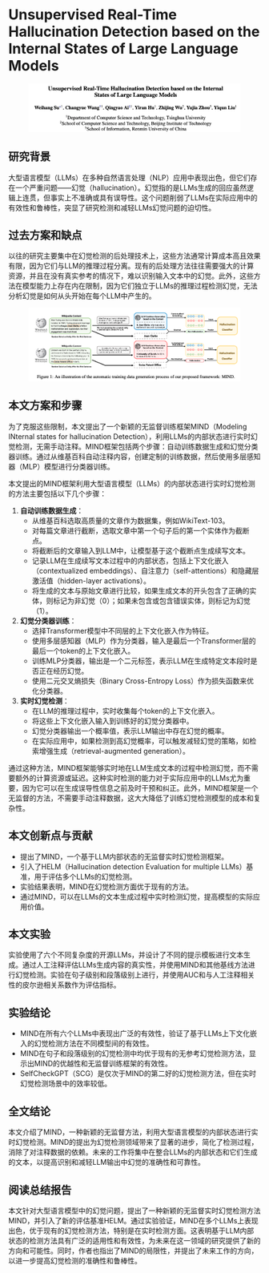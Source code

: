 # Unsupervised Real-Time Hallucination Detection based on the Internal States of Large Language Models

<figure><img src="../.gitbook/assets/image (10) (1) (1) (1) (1) (1) (1) (1) (1).png" alt=""><figcaption></figcaption></figure>

## 研究背景

大型语言模型（LLMs）在多种自然语言处理（NLP）应用中表现出色，但它们存在一个严重问题——幻觉（hallucination）。幻觉指的是LLMs生成的回应虽然逻辑上连贯，但事实上不准确或具有误导性。这个问题削弱了LLMs在实际应用中的有效性和鲁棒性，突显了研究检测和减轻LLMs幻觉问题的迫切性。

## 过去方案和缺点

以往的研究主要集中在幻觉检测的后处理技术上，这些方法通常计算成本高且效果有限，因为它们与LLM的推理过程分离。现有的后处理方法往往需要强大的计算资源，并且在没有真实参考的情况下，难以识别输入文本中的幻觉。此外，这些方法在模型能力上存在内在限制，因为它们独立于LLMs的推理过程检测幻觉，无法分析幻觉是如何从头开始在每个LLM中产生的。

<figure><img src="../.gitbook/assets/image (1) (1) (1) (1) (1) (1) (1) (1) (1) (1) (1) (1) (1) (1) (1) (1) (1) (1) (1) (1) (1) (1) (1) (1) (1) (1) (1) (1) (1).png" alt=""><figcaption></figcaption></figure>

## 本文方案和步骤

为了克服这些限制，本文提出了一个新颖的无监督训练框架MIND（Modeling INternal states for hallucination Detection），利用LLMs的内部状态进行实时幻觉检测，无需手动注释。MIND框架包括两个步骤：自动训练数据生成和幻觉分类器训练。通过从维基百科自动注释内容，创建定制的训练数据，然后使用多层感知器（MLP）模型进行分类器训练。



本文提出的MIND框架利用大型语言模型（LLMs）的内部状态进行实时幻觉检测的方法主要包括以下几个步骤：

1. **自动训练数据生成**：
   * 从维基百科选取高质量的文章作为数据集，例如WikiText-103。
   * 对每篇文章进行截断，选取文章中第一个句子后的第一个实体作为截断点。
   * 将截断后的文章输入到LLM中，让模型基于这个截断点生成续写文本。
   * 记录LLM在生成续写文本过程中的内部状态，包括上下文化嵌入（contextualized embeddings）、自注意力（self-attentions）和隐藏层激活值（hidden-layer activations）。
   * 将生成的文本与原始文章进行比较，如果生成文本的开头包含了正确的实体，则标记为非幻觉（0）；如果未包含或包含错误实体，则标记为幻觉（1）。
2. **幻觉分类器训练**：
   * 选择Transformer模型中不同层的上下文化嵌入作为特征。
   * 使用多层感知器（MLP）作为分类器，输入是最后一个Transformer层的最后一个token的上下文化嵌入。
   * 训练MLP分类器，输出是一个二元标签，表示LLM在生成特定文本段时是否正在经历幻觉。
   * 使用二元交叉熵损失（Binary Cross-Entropy Loss）作为损失函数来优化分类器。
3. **实时幻觉检测**：
   * 在LLM的推理过程中，实时收集每个token的上下文化嵌入。
   * 将这些上下文化嵌入输入到训练好的幻觉分类器中。
   * 幻觉分类器输出一个概率值，表示LLM输出中存在幻觉的概率。
   * 在实际应用中，如果检测到高幻觉概率，可以触发减轻幻觉的策略，如检索增强生成（retrieval-augmented generation）。

通过这种方法，MIND框架能够实时地在LLM生成文本的过程中检测幻觉，而不需要额外的计算资源或延迟。这种实时检测的能力对于实际应用中的LLMs尤为重要，因为它可以在生成误导性信息之前及时干预和纠正。此外，MIND框架是一个无监督的方法，不需要手动注释数据，这大大降低了训练幻觉检测模型的成本和复杂性。





## 本文创新点与贡献

* 提出了MIND，一个基于LLM内部状态的无监督实时幻觉检测框架。
* 引入了HELM（Hallucination detection Evaluation for multiple LLMs）基准，用于评估多个LLMs的幻觉检测。
* 实验结果表明，MIND在幻觉检测方面优于现有的方法。
* 通过MIND，可以在LLMs的文本生成过程中实时检测幻觉，提高模型的实际应用价值。

## 本文实验

实验使用了六个不同复杂度的开源LLMs，并设计了不同的提示模板进行文本生成。通过人工注释评估LLMs生成内容的真实性，并使用MIND和其他基线方法进行幻觉检测。实验在句子级别和段落级别上进行，并使用AUC和与人工注释相关性的皮尔逊相关系数作为评估指标。

## 实验结论

* MIND在所有六个LLMs中表现出广泛的有效性，验证了基于LLMs上下文化嵌入的幻觉检测方法在不同模型间的有效性。
* MIND在句子和段落级别的幻觉检测中均优于现有的无参考幻觉检测方法，显示出MIND的优越性和无监督训练框架的有效性。
* SelfCheckGPT（SCG）是仅次于MIND的第二好的幻觉检测方法，但在实时幻觉检测场景中的效率较低。

## 全文结论

本文介绍了MIND，一种新颖的无监督方法，利用大型语言模型的内部状态进行实时幻觉检测。MIND的提出为幻觉检测领域带来了显著的进步，简化了检测过程，消除了对注释数据的依赖。未来的工作将集中在整合LLMs的内部状态和它们生成的文本，以提高识别和减轻LLM输出中幻觉的准确性和可靠性。

## 阅读总结报告

本文针对大型语言模型中的幻觉问题，提出了一种新颖的无监督实时幻觉检测方法MIND，并引入了新的评估基准HELM。通过实验验证，MIND在多个LLMs上表现出色，优于现有的幻觉检测方法，特别是在实时检测方面。这表明基于LLM内部状态的检测方法具有广泛的适用性和有效性，为未来在这一领域的研究提供了新的方向和可能性。同时，作者也指出了MIND的局限性，并提出了未来工作的方向，以进一步提高幻觉检测的准确性和鲁棒性。
